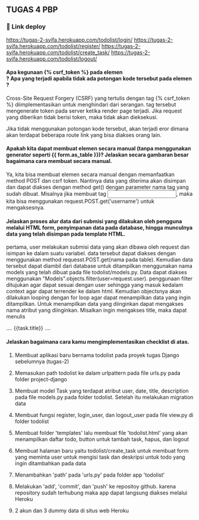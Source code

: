  ## TUGAS 4 PBP
 
 ### 🔗 Link deploy
https://tugas-2-syifa.herokuapp.com/todolist/login/
https://tugas-2-syifa.herokuapp.com/todolist/register/
https://tugas-2-syifa.herokuapp.com/todolist/create_task/
https://tugas-2-syifa.herokuapp.com/todolist/logout/




 #### **Apa kegunaan {% csrf_token %} pada elemen <form>? Apa yang terjadi apabila tidak ada potongan kode tersebut pada elemen <form>?**

Cross-Site Request Forgery (CSRF) yang tertulis dengan tag {% csrf_token %} diimplementasikan untuk menghindari dari serangan. tag tersebut mengenerate token pada server ketika render page terjadi. Jika request yang diberikan tidak berisi token, maka tidak akan dieksekusi. 

Jika tidak menggunakan potongan kode tersebut, akan terjadi eror dimana akan terdapat beberapa route link yang bisa diakses orang lain. 



 #### **Apakah kita dapat membuat elemen <form> secara manual (tanpa menggunakan generator seperti {{ form.as_table }})? Jelaskan secara gambaran besar bagaimana cara membuat <form> secara manual.**

Ya, kita bisa membuat elemen <form> secara manual dengan memanfaatkan method POST dan csrf token. Nantinya data yang diterima akan disimpan dan dapat diakses dengan method get() dengan parameter nama tag yang sudah dibuat. Misalnya jika membuat tag <input>, maka kita bisa menggunakan request.POST.get('username') untuk mengaksesnya.


#### **Jelaskan proses alur data dari submisi yang dilakukan oleh pengguna melalui HTML form, penyimpanan data pada database, hingga munculnya data yang telah disimpan pada template HTML.**

pertama, user melakukan submisi data yang akan dibawa oleh request dan isimpan ke dalam suatu variabel. data tersebut dapat diakses dengan menggunakan method requesst.POST.get(nama pada table). Kemudian data tersebut dapat diambil dari database untuk ditampilkan menggunakan nama models yang telah dibuat pada file todolist/models.py. Data dapat diakses menggunakan "Models".objects.filter(user=request.user). penggunaan filter ditujukan agar dapat sesuai dengan user sehingga yang masuk kedalam context agar dapat terrender ke dalam html. 
Kemudian objectsnya akan dilakukan looping dengan for loop agar dapat menampilkan data yang ingin ditampilkan. Untuk menampilkan data yang diinginkan dapat mengakses nama atribut yang diinginkan. Misalkan ingin mengakses title, maka dapat menulis


....
        <td>{{task.title}}</td>
....



#### **Jelaskan bagaimana cara kamu mengimplementasikan checklist di atas.**
 
1. Membuat aplikasi baru bernama todolist pada proyek tugas Django sebelumnya (tugas-2)

2. Memasukan path todolist ke dalam urlpattern pada file urls.py pada folder project-django

3. Membuat model Task yang terdapat atribut user, date, title, description pada file models.py pada folder todolist. Setelah itu melakukan migration data 

4. Membuat fungsi register, login_user, dan logout_user pada file view.py di folder todolist

5. Membuat folder 'templates' lalu membuat file 'todolist.html' yang akan menampilkan daftar todo, button untuk tambah task, hapus, dan logout 

6. Membuat halaman baru yaitu todolist/create_task untuk membuat form yang meminta user untuk mengisi task dan deskripsi untuk todo yang ingin ditambahkan pada data

7. Menambahkan 'path' pada 'urls.py' pada folder app 'todolist'

8. Melakukan 'add', 'commit', dan 'push' ke repositoy github. karena repository sudah terhubung maka app dapat langsung diakses melalui Heroku

9. 2 akun dan 3 dummy data di situs web Heroku
